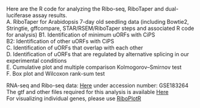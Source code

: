 Here are the R code for analyzing the Ribo-seq, RiboTaper and dual-luciferase assay results.   
A. RiboTaper for Arabidopsis 7-day old seedling data (including Bowtie2, Stringtie, gffcompare, STAR/RSEM/RiboTaper steps and associated R code for analysis)
B1. Identification of minimum uORFs with CiPS    
B2: Identification of other uORFs with CiPS  
C. Identification of uORFs that overlap with each other   
D. Identification of uORFs that are regulated by alternative splicing in our experimental conditions  
E. Cumulative plot and multiple comparison Kolmogorov–Smirnov test   
F. Box plot and Wilcoxon rank-sum test  

RNA-seq and Ribo-seq data: [Here](https://www.ncbi.nlm.nih.gov/geo) under accession number: GSE183264
The gtf and other files required for this analysis is available [Here](https://data.mendeley.com/datasets/89j7snbm2r/draft?a=7b3a1001-2727-4a31-8ae5-784337dcc582)  
For visualizing individual genes, please use [RiboPlotR](https://github.com/hsinyenwu/RiboPlotR)
